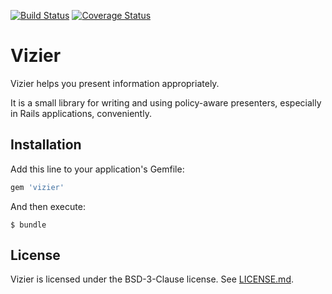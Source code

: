 [![Build Status](https://travis-ci.org/mlibrary/vizier.svg?branch=master)](https://travis-ci.org/mlibrary/vizier?branch=master)
[![Coverage Status](https://coveralls.io/repos/github/mlibrary/vizier/badge.svg?branch=master)](https://coveralls.io/github/mlibrary/vizier?branch=master)

# Vizier

Vizier helps you present information appropriately.

It is a small library for writing and using policy-aware presenters, especially
in Rails applications, conveniently.

## Installation

Add this line to your application's Gemfile:

```ruby
gem 'vizier'
```

And then execute:

    $ bundle

## License

Vizier is licensed under the BSD-3-Clause license. See [LICENSE.md](LICENSE.md).
